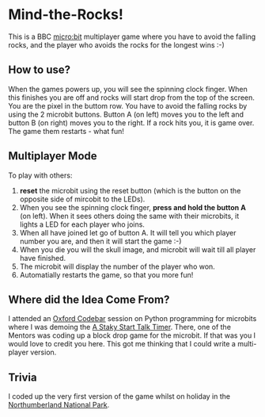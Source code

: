 # Mind-the-Rocks!
This is a BBC [micro:bit](http://microbit.org/) multiplayer game where you have to avoid the falling rocks, and the player who avoids the rocks for the longest wins :-)

## How to use?
When the games powers up, you will see the spinning clock finger. When this finishes you are off and rocks will start drop from the top of the screen.  You are the pixel in the buttom row. You have to avoid the falling rocks by using the 2 microbit buttons. Button A (on left) moves you to the left and button B (on right) moves you to the right. If a rock hits you, it is game over.  The game them restarts - what fun! 

## Multiplayer Mode
To play with others:
1. **reset** the microbit using the reset button (which is the button on the opposite side of mircobit to the LEDs).  
1. When you see the spinning clock finger, **press and hold the button A** (on left).  When it sees others doing the same with their microbits, it lights a LED for each player who joins. 
1. When all have joined let go of button A. It will tell you which player number you are, and then it will start the game :-)
1. When you die you will the skull image, and microbit will wait till all player have finished.
1. The microbit will display the number of the player who won.
1. Automatially restarts the game, so that you more fun!


## Where did the Idea Come From?
I attended an [Oxford Codebar](https://codebar.io/oxford) session on Python programming for microbits where I was demoing the [A Staky Start Talk Timer](https://github.com/bigeagleowl/A-Shaky-Start-Talk-Timer). There, one of the Mentors was coding up a block drop game for the microbit.  If that was you I would love to credit you here.  This got me thinking that I could write a multi-player version.

## Trivia 
I coded up the very first version of the game whilst on holiday in the [Northumberland National Park](https://www.northumberlandnationalpark.org.uk/).



